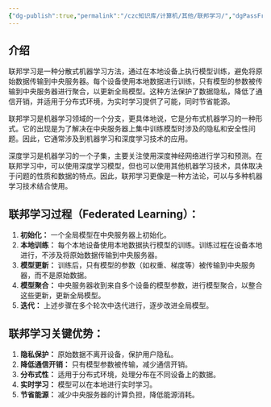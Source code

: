 ```yaml
---
{"dg-publish":true,"permalink":"/czc知识库/计算机/其他/联邦学习/","dgPassFrontmatter":true,"created":"2024-06-18T17:45:21.011+08:00","updated":"2024-12-08T12:27:33.581+08:00"}
---
```



## 介绍
联邦学习是一种分散式机器学习方法，通过在本地设备上执行模型训练，避免将原始数据传输到中央服务器。每个设备使用本地数据进行训练，只有模型的参数被传输到中央服务器进行聚合，以更新全局模型。这种方法保护了数据隐私，降低了通信开销，并适用于分布式环境，为实时学习提供了可能，同时节省能源。

联邦学习是机器学习领域的一个分支，更具体地说，它是分布式机器学习的一种形式。它的出现是为了解决在中央服务器上集中训练模型时涉及的隐私和安全性问题。因此，它通常涉及到机器学习和深度学习技术的应用。

深度学习是机器学习的一个子集，主要关注使用深度神经网络进行学习和预测。在联邦学习中，可以使用深度学习模型，但也可以使用其他机器学习技术，具体取决于问题的性质和数据的特点。因此，联邦学习更像是一种方法论，可以与多种机器学习技术结合使用。
## 联邦学习过程（Federated Learning）：
1. **初始化：** 一个全局模型在中央服务器上初始化。
2. **本地训练：** 每个本地设备使用本地数据执行模型的训练。训练过程在设备本地进行，不涉及将原始数据传输到中央服务器。
3. **模型更新：** 训练后，只有模型的参数（如权重、梯度等）被传输到中央服务器，而不是原始数据。
4. **模型聚合：** 中央服务器收到来自多个设备的模型参数，进行模型聚合，以整合这些更新，更新全局模型。
5. **迭代：** 上述步骤在多个轮次中迭代进行，逐步改进全局模型。
## 联邦学习关键优势：
1. **隐私保护：** 原始数据不离开设备，保护用户隐私。
2. **降低通信开销：** 只有模型参数被传输，减少通信开销。
3. **分布式性：** 适用于分布式环境，处理分布在不同设备上的数据。
4. **实时学习：** 模型可以在本地进行实时学习。
5. **节省能源：** 减少中央服务器的计算负担，降低能源消耗。